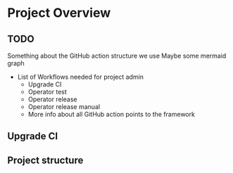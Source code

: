 # Project Overview

## TODO
Something about the GitHub action structure we use
Maybe some mermaid graph
- List of Workflows needed for project admin
  - Upgrade CI
  - Operator test
  - Operator release
  - Operator release manual
  - More info about all GitHub action points to the framework

## Upgrade CI

## Project structure
